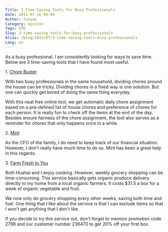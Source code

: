 ```yaml
---
Title: 3 Time-Saving Tools for Busy Professionals
Date: 2011-07-16 08:06
Author: Yunyao
Category: opinion
Tags: GTD
Slug: 3-time-saving-tools-for-busy-professionals
Alias: /blog/2011/07/3-time-saving-tools-busy-professionals
Lang: en
---
```


As a busy professional, I am consistently looking for ways to save time. Below are 3 time-saving tools that I have found most useful.

1\. [Chore Buster](https://www.chorebuster.net/)

With two busy professionals in the same household, dividing chores around the house can be tricky. Dividing chores in a fixed way is one solution. But one can quickly get bored of doing the same thing everyday.

With this neat free online tool, we get automatic daily chore assignment based on a pre-defined list of house chores and preference of chores for each person. It is really fun to check off the items at the end of the day. Besides ensure fairness of the chore assignment, the tool also serves as a reminder for chores that only happens once in a while.

2\. [Mint](https://www.mint.com/)

As the CFO of the family, I do need to keep track of our financial situation. However, I don't really have much time to do so. Mint has been a great help in this regards.

3\. [Farm Fresh to You](https://www.farmfreshtoyou.com)

Both Huahai and I enjoy cooking. However, weekly grocery shopping can be time-consuming. <span class="st">This service basically gets organic produce delivery directly to my home from a local organic farmers. It costs $31.5 a box for a week of organic vegetable and fruit. </span>

<span class="st">We now only do grocery shopping every other weeks, saving both time and fuel. One thing that I like about the service is that I can exclude items so that I won't get anything that I don't like. </span>

<span class="st">If you decide to try this service out, don't forget to mention promotion code </span><span class="st">2798 and </span><span class="st">our customer number </span>236470 to get 20% off your first box.
